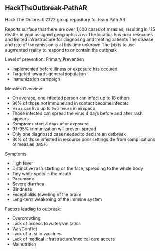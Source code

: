 ## HackTheOutbreak-PathAR
Hack The Outbreak 2022 group repository for team Path AR

Reports surface that there are over 1,000 cases of measles, resulting in 115 deaths in your assigned geographic area
The location has poor resources and limited infrastructure for diagnosing and treating patients
The disease and rate of transmission is at this time unknown
The job is to use augmented reality to respond to or contain the outbreak

Level of prevention: Primary Prevention
  - Implemented before illness or exposure has occured
  - Targeted towards general population
  - Immunization campaign

Measles Overview:
  - On average, one infected person can infect up to 18 others
  - 90% of those not immune and in contact become infected
  - Virus can live up to two hours in airspace
  - Those infected can spread the virus 4 days before and after rash appears
  - Symptoms start 4 days after exposure
  - 93-95% immunization will prevent spread
  - Only one diagnosed case needed to declare an outbreak
  - 30% of those infected in resource poor settings die from complications of measles (MSF)

Symptoms:
  - High fever
  - Distinctive rash starting on the face, spreading to the whole body
  - Tiny white spots in the mouth
  - Pneumonia
  - Severe diarrhea
  - Blindness
  - Encephalitis (swelling of the brain)
  - Long-term weakening of the immune system

Factors leading to outbreak:
  - Overcrowding
  - Lack of access to water/sanitation
  - War/Conflict
  - Lack of trust in vaccines
  - Lack of medical infrastructure/medical care access
  - Malnutrition
